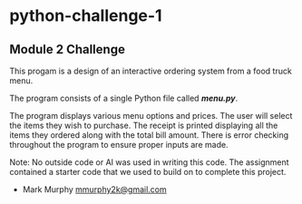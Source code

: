 # python-challenge-1
## Module 2 Challenge

This progam is a design of an interactive ordering system from a food truck menu.

The program consists of a single Python file called ***menu.py***.

The program displays various menu options and prices. The user will select the items they wish to purchase. The receipt is printed displaying all the items they ordered along with the total bill amount. There is error checking throughout the program to ensure proper inputs are made. 

Note: No outside code or AI was used in writing this code. The assignment contained a starter code that we used to build on to complete this project. 

- Mark Murphy  mmurphy2k@gmail.com

